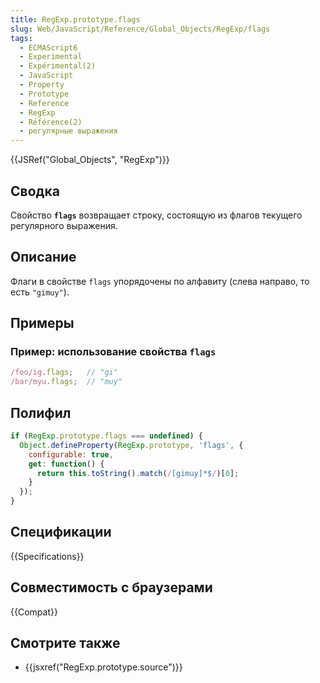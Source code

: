 ```yaml
---
title: RegExp.prototype.flags
slug: Web/JavaScript/Reference/Global_Objects/RegExp/flags
tags:
  - ECMAScript6
  - Experimental
  - Expérimental(2)
  - JavaScript
  - Property
  - Prototype
  - Reference
  - RegExp
  - Référence(2)
  - регулярные выражения
---
```


{{JSRef("Global_Objects", "RegExp")}}

## Сводка

Свойство **`flags`** возвращает строку, состоящую из флагов текущего регулярного выражения.

## Описание

Флаги в свойстве `flags` упорядочены по алфавиту (слева направо, то есть `"gimuy"`).

## Примеры

### Пример: использование свойства `flags`

```js
/foo/ig.flags;   // "gi"
/bar/myu.flags;  // "muy"
```

## Полифил

```js
if (RegExp.prototype.flags === undefined) {
  Object.defineProperty(RegExp.prototype, 'flags', {
    configurable: true,
    get: function() {
      return this.toString().match(/[gimuy]*$/)[0];
    }
  });
}
```

## Спецификации

{{Specifications}}

## Совместимость с браузерами

{{Compat}}

## Смотрите также

- {{jsxref("RegExp.prototype.source")}}
